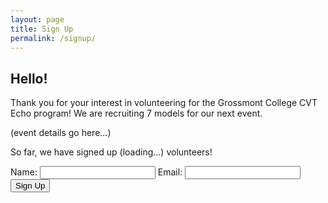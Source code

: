 ```yaml
---
layout: page
title: Sign Up
permalink: /signup/
---
```

## Hello! 
Thank you for your interest in volunteering for the Grossmont College CVT Echo program!
We are recruiting 7 models for our next event.

(event details go here...)

<div id="count">
    <p>So far, we have signed up <span id="volunteerCount">(loading...)</span> volunteers!</p>
</div>

<form id="volunteerForm" class="recruitForm">
    <label for="name">Name:</label>
    <input type="text" id="name" name="name" required>
    <label for="email">Email:</label>
    <input type="email" id="email" name="email" required>
    <button type="submit">Sign Up</button>
</form>
<div id="message"></div>

<script src="https://code.jquery.com/jquery-3.7.0.min.js" integrity="sha256-2Pmvv0kuTBOenSvLm6bvfBSSHrUJ+3A7x6P5Ebd07/g=" crossorigin="anonymous"></script>
<script>
    const volunteerCountElement = $('#volunteerCount');
    async function updateVolunteerCount() {
        const url = 'https://script.google.com/macros/s/AKfycbwoTfFf7cq4gkjZfKgBlgG5GnlUMe2grZLD_Ka_yAfZVETyDg5SjHslrOAE5cExZxr5aQ/exec'; // The URL of your deployed volunteer count web app
        try {
            const count = await $.get(url);
            volunteerCountElement.text(count);
        } catch (error) {
            volunteerCountElement.text('Error fetching volunteer count.');
        }
    }
    $(document).ready(function () {
        //style the inputs
        $('#volunteerForm').submit(async function (event) {
        event.preventDefault();
        const name = $('#name').val();
        const email = $('#email').val();
        const url = 'https://script.google.com/macros/s/AKfycbzXmYCuNi5zXs2R3WHBbfTF8zvzjI30PKsnyRQFRmofqJYVy1lL0ByEcA-3_Tqz1ejvuQ/exec'; // The URL of your deployed web app
        try {
            const response = await $.post(url, {
                name: name,
                email: email
            });
            if (response === "Volunteer added successfully.") {
                $('#message').text(response);
                $('#volunteerForm')[0].reset();
                updateVolunteerCount(); // Update the count after successful submission
            } else {
                $('#message').text('Error submitting the form.');
            }
        } catch (error) {
            $('#message').text('Error submitting the form.');
        }
    });
    updateVolunteerCount(); // Update the count when the page loads
});

</script>